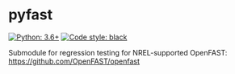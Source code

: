 # pyfast

[![Python: 3.6+](https://img.shields.io/badge/python-3.6%2B-informational)](https://www.python.org/)
[![Code style: black](https://img.shields.io/badge/code%20style-black-000000.svg)](https://github.com/psf/black)

Submodule for regression testing for NREL-supported OpenFAST: https://github.com/OpenFAST/openfast

